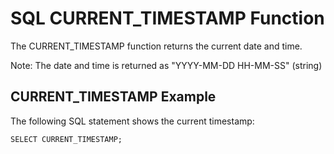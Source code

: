 # SQL CURRENT_TIMESTAMP Function

The CURRENT_TIMESTAMP function returns the current date and time.

Note: The date and time is returned as "YYYY-MM-DD HH-MM-SS" (string)

## CURRENT_TIMESTAMP Example

The following SQL statement shows the current timestamp:

`SELECT CURRENT_TIMESTAMP;`
